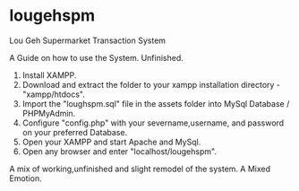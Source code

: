 # lougehspm
Lou Geh Supermarket Transaction System

A Guide on how to use the System. Unfinished.

1. Install XAMPP.
2. Download and extract the folder to your xampp installation directory - "xampp/htdocs".
3. Import the "loughspm.sql" file in the assets folder into MySql Database / PHPMyAdmin. 
4. Configure "config.php" with your severname,username, and password on your preferred Database. 
5. Open your XAMPP and start Apache and MySql.
6. Open any browser and enter "localhost/lougehspm".

A mix of working,unfinished and slight remodel of the system. A Mixed Emotion.
